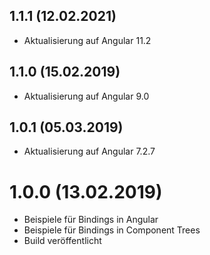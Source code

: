 1.1.1 (12.02.2021)
------------------
- Aktualisierung auf Angular 11.2

1.1.0 (15.02.2019)
------------------
- Aktualisierung auf Angular 9.0

1.0.1 (05.03.2019)
------------------
- Aktualisierung auf Angular 7.2.7

1.0.0 (13.02.2019)
==================
- Beispiele für Bindings in Angular
- Beispiele für Bindings in Component Trees
- Build veröffentlicht
